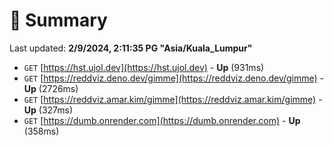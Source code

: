 # 📖 Summary
Last updated: **2/9/2024, 2:11:35 PG "Asia/Kuala_Lumpur"**

- `GET` [https://hst.ujol.dev](https://hst.ujol.dev) - **Up** (931ms)
- `GET` [https://reddviz.deno.dev/gimme](https://reddviz.deno.dev/gimme) - **Up** (2726ms)
- `GET` [https://reddviz.amar.kim/gimme](https://reddviz.amar.kim/gimme) - **Up** (327ms)
- `GET` [https://dumb.onrender.com](https://dumb.onrender.com) - **Up** (358ms)

